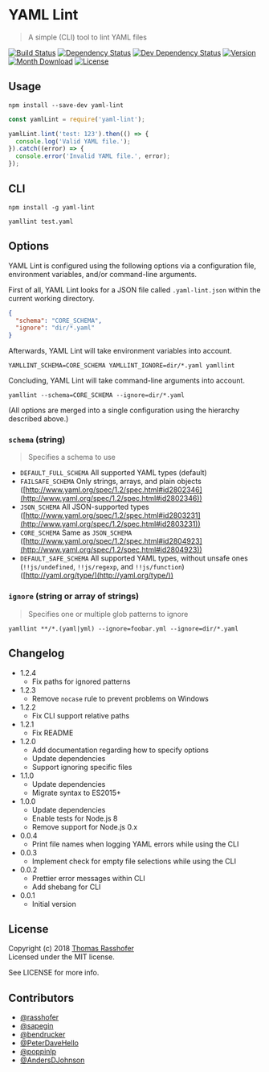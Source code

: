 # YAML Lint

> A simple (CLI) tool to lint YAML files

[![Build Status](https://img.shields.io/travis/rasshofer/yaml-lint.svg?style=flat-square)](https://travis-ci.org/rasshofer/yaml-lint)
[![Dependency Status](https://img.shields.io/david/rasshofer/yaml-lint.svg?style=flat-square)](https://david-dm.org/rasshofer/yaml-lint)
[![Dev Dependency Status](https://img.shields.io/david/dev/rasshofer/yaml-lint.svg?style=flat-square)](https://david-dm.org/rasshofer/yaml-lint)
[![Version](https://img.shields.io/npm/v/yaml-lint.svg?style=flat-square)](https://www.npmjs.com/package/yaml-lint)
[![Month Download](https://img.shields.io/npm/dm/yaml-lint.svg?style=flat-square)](https://www.npmjs.com/package/yaml-lint)
[![License](https://img.shields.io/npm/l/yaml-lint.svg?style=flat-square)](https://www.npmjs.com/package/yaml-lint)

## Usage

```shell
npm install --save-dev yaml-lint
```

```js
const yamlLint = require('yaml-lint');

yamlLint.lint('test: 123').then(() => {
  console.log('Valid YAML file.');
}).catch((error) => {
  console.error('Invalid YAML file.', error);
});
```

## CLI

```shell
npm install -g yaml-lint
```

```shell
yamllint test.yaml
```

## Options

YAML Lint is configured using the following options via a configuration file, environment variables, and/or command-line arguments.

First of all, YAML Lint looks for a JSON file called `.yaml-lint.json` within the current working directory.

```json
{
  "schema": "CORE_SCHEMA",
  "ignore": "dir/*.yaml"
}
```

Afterwards, YAML Lint will take environment variables into account.

```shell
YAMLLINT_SCHEMA=CORE_SCHEMA YAMLLINT_IGNORE=dir/*.yaml yamllint
```

Concluding, YAML Lint will take command-line arguments into account.

```shell
yamllint --schema=CORE_SCHEMA --ignore=dir/*.yaml
```

(All options are merged into a single configuration using the hierarchy described above.)

### `schema` (string)

> Specifies a schema to use

- `DEFAULT_FULL_SCHEMA` All supported YAML types (default)
- `FAILSAFE_SCHEMA` Only strings, arrays, and plain objects ([http://www.yaml.org/spec/1.2/spec.html#id2802346](http://www.yaml.org/spec/1.2/spec.html#id2802346))
- `JSON_SCHEMA` All JSON-supported types ([http://www.yaml.org/spec/1.2/spec.html#id2803231](http://www.yaml.org/spec/1.2/spec.html#id2803231))
- `CORE_SCHEMA` Same as `JSON_SCHEMA` ([http://www.yaml.org/spec/1.2/spec.html#id2804923](http://www.yaml.org/spec/1.2/spec.html#id2804923))
- `DEFAULT_SAFE_SCHEMA` All supported YAML types, without unsafe ones (`!!js/undefined`, `!!js/regexp`, and `!!js/function`) ([http://yaml.org/type/](http://yaml.org/type/))

### `ignore` (string or array of strings)

> Specifies one or multiple glob patterns to ignore

```shell
yamllint **/*.(yaml|yml) --ignore=foobar.yml --ignore=dir/*.yaml
```

## Changelog

* 1.2.4
  * Fix paths for ignored patterns
* 1.2.3
  * Remove `nocase` rule to prevent problems on Windows
* 1.2.2
  * Fix CLI support relative paths
* 1.2.1
  * Fix README
* 1.2.0
  * Add documentation regarding how to specify options
  * Update dependencies
  * Support ignoring specific files
* 1.1.0
  * Update dependencies
  * Migrate syntax to ES2015+
* 1.0.0
  * Update dependencies
  * Enable tests for Node.js 8
  * Remove support for Node.js 0.x
* 0.0.4
  * Print file names when logging YAML errors while using the CLI
* 0.0.3
  * Implement check for empty file selections while using the CLI
* 0.0.2
  * Prettier error messages within CLI
  * Add shebang for CLI
* 0.0.1
  * Initial version

## License

Copyright (c) 2018 [Thomas Rasshofer](http://thomasrasshofer.com/)  
Licensed under the MIT license.

See LICENSE for more info.

## Contributors

- [@rasshofer](https://github.com/rasshofer)
- [@sapegin](https://github.com/sapegin)
- [@bendrucker](https://github.com/bendrucker)
- [@PeterDaveHello](https://github.com/PeterDaveHello)
- [@poppinlp](https://github.com/poppinlp)
- [@AndersDJohnson](https://github.com/AndersDJohnson)
